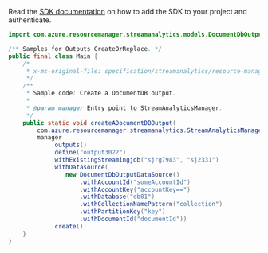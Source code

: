 Read the [SDK documentation](https://github.com/Azure/azure-sdk-for-java/blob/azure-resourcemanager-streamanalytics_1.0.0-beta.2/sdk/streamanalytics/azure-resourcemanager-streamanalytics/README.md) on how to add the SDK to your project and authenticate.

```java
import com.azure.resourcemanager.streamanalytics.models.DocumentDbOutputDataSource;

/** Samples for Outputs CreateOrReplace. */
public final class Main {
    /*
     * x-ms-original-file: specification/streamanalytics/resource-manager/Microsoft.StreamAnalytics/stable/2020-03-01/examples/Output_Create_DocumentDB.json
     */
    /**
     * Sample code: Create a DocumentDB output.
     *
     * @param manager Entry point to StreamAnalyticsManager.
     */
    public static void createADocumentDBOutput(
        com.azure.resourcemanager.streamanalytics.StreamAnalyticsManager manager) {
        manager
            .outputs()
            .define("output3022")
            .withExistingStreamingjob("sjrg7983", "sj2331")
            .withDatasource(
                new DocumentDbOutputDataSource()
                    .withAccountId("someAccountId")
                    .withAccountKey("accountKey==")
                    .withDatabase("db01")
                    .withCollectionNamePattern("collection")
                    .withPartitionKey("key")
                    .withDocumentId("documentId"))
            .create();
    }
}
```
